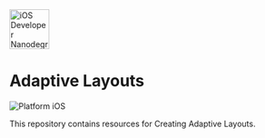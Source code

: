 <img src="https://s3-us-west-1.amazonaws.com/udacity-content/degrees/catalog-images/nd003.png" alt="iOS Developer Nanodegree logo" height="70" >

# Adaptive Layouts

![Platform iOS](https://img.shields.io/badge/nanodegree-iOS-blue.svg)

This repository contains resources for Creating Adaptive Layouts.